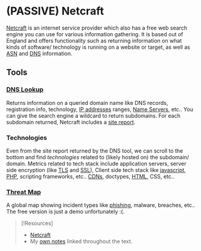 
# (PASSIVE) Netcraft
[Netcraft](https://www.netcraft.com/tools/) is an internet service provider which also has a free web search engine you can use for various information gathering. It is based out of England and offers functionality such as returning information on what kinds of software/ technology is running on a website or target, as well as [ASN](../../../networking/ASN.md) and [DNS](../../../networking/DNS/DNS.md) information.
## Tools
### [DNS Lookup](https://sitereport.netcraft.com/?url=http://www.megacorpone.com)
Returns information on a queried domain name like DNS records, registration info, technology, [IP addresses](../../../networking/OSI/3-network/IP-addresses.md) ranges, [Name Servers](../../../networking/DNS/DNS.md#Name%20Servers), etc.. You can give the search engine a wildcard to return subdomains. For each subdomain returned, Netcraft includes a [site report](https://searchdns.netcraft.com/?restriction=site+contains&host=*.megacorpone.com&position=limited).
### Technologies
Even from the site report returned by the DNS tool, we can scroll to the bottom and find *technologies* related to (likely hosted on) the subdomain/ domain. Metrics related to tech stack include application servers, server side encryption (like [TLS](../../../networking/protocols/TLS.md) and [SSL](../../../networking/protocols/SSL.md)), Client side tech stack like [javascript](../../../coding/languages/javascript.md), [PHP](../../../coding/languages/PHP.md), scripting frameworks, etc.. [CDNs](../../../www/CDNs.md), doctypes, [HTML](../../../cybersecurity/bug-bounties/hackerone/hacker101/HTML.md), CSS, etc..
### [Threat Map](https://www.netcraft.com/threat-map/)
A global map showing incident types like [phishing](../../hidden/Sec+/24%%201%20Attacks,%20Threats%20&%20Vulnerabilities/1.1%20Social%20Engineering/phishing.md), malware, breaches, etc.. The free version is just a demo unfortunately :(.

> [!Resources]
> - [Netcraft](https://www.netcraft.com/tools/) 
> - My [own notes](https://github.com/trshpuppy/obsidian-notes) linked throughout the text.